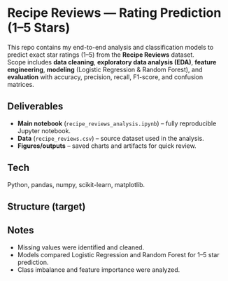 # Recipe Reviews — Rating Prediction (1–5 Stars)

This repo contains my end-to-end analysis and classification models to predict exact star ratings (1–5) from the **Recipe Reviews** dataset.  
Scope includes **data cleaning**, **exploratory data analysis (EDA)**, **feature engineering**, **modeling** (Logistic Regression & Random Forest), and **evaluation** with accuracy, precision, recall, F1-score, and confusion matrices.

## Deliverables
- **Main notebook** (`recipe_reviews_analysis.ipynb`) – fully reproducible Jupyter notebook.
- **Data** (`recipe_reviews.csv`) – source dataset used in the analysis.
- **Figures/outputs** – saved charts and artifacts for quick review.

## Tech
Python, pandas, numpy, scikit-learn, matplotlib.

## Structure (target)

## Notes
- Missing values were identified and cleaned.
- Models compared Logistic Regression and Random Forest for 1–5 star prediction.
- Class imbalance and feature importance were analyzed.
